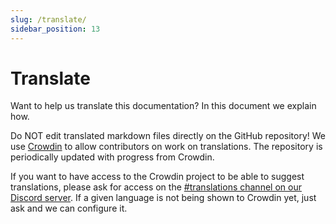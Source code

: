 ```yaml
---
slug: /translate/
sidebar_position: 13
---
```


# Translate

Want to help us translate this documentation? In this document we explain how.

Do NOT edit translated markdown files directly on the GitHub repository! We use
[Crowdin][crowdin] to allow contributors on work on translations. The repository
is periodically updated with progress from Crowdin.

If you want to have access to the Crowdin project to be able to suggest
translations, please ask for access on the [#translations channel on our Discord
server][discord]. If a given language is not being shown to Crowdin yet, just
ask and we can configure it.

<!-- prettier-ignore-start -->
[crowdin]: https://crowdin.com/project/taskfile
[discord]: https://discord.gg/6TY36E39UK
<!-- prettier-ignore-end -->
